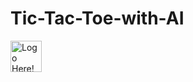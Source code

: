 # Tic-Tac-Toe-with-AI

<img src= "https://i.imgur.com/8aMobUL.png" alt="Logo Here!" width="50px" height="50px"/>


